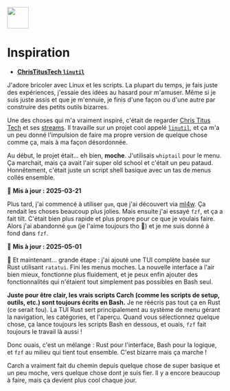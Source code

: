 <img src="https://cdn-icons-png.flaticon.com/128/7119/7119415.png" width="50" />

<br>

# Inspiration

- **[ChrisTitusTech `linutil`](https://github.com/ChrisTitusTech/linutil/)**  

J'adore bricoler avec Linux et les scripts. La plupart du temps, je fais juste des expériences, j'essaie des idées au hasard pour m'amuser. Même si je suis juste assis et que je m'ennuie, je finis d'une façon ou d'une autre par construire des petits outils bizarres.

Une des choses qui m'a vraiment inspiré, c'était de regarder [Chris Titus Tech](https://www.youtube.com/@ChrisTitusTech) et ses [streams](https://www.youtube.com/@TitusTechTalk). Il travaille sur un projet cool appelé [`linutil`](https://github.com/ChrisTitusTech/linutil/), et ça m'a un peu donné l'impulsion de faire ma propre version de quelque chose comme ça, mais à ma façon désordonnée.

Au début, le projet était... eh bien, **moche**. J'utilisais `whiptail` pour le menu. Ça marchait, mais ça avait l'air super old school et c'était un peu pataud. Honnêtement, c'était juste un script shell basique avec un tas de menus collés ensemble.

📅 **Mis à jour : 2025-03-21**  

Plus tard, j'ai commencé à utiliser `gum`, que j'ai découvert via [ml4w](https://github.com/mylinuxforwork). Ça rendait les choses beaucoup plus jolies. Mais ensuite j'ai essayé `fzf`, et ça a fait tilt. C'était bien plus rapide et plus propre pour ce que je voulais faire. Alors j'ai abandonné `gum` (je l'aime toujours tho 💖) et je me suis donné à fond dans `fzf`.

📅 **Mis à jour : 2025-05-01**  

🦀 Et maintenant... grande étape : j'ai ajouté une TUI complète basée sur Rust utilisant `ratatui`. Fini les menus moches. La nouvelle interface a l'air bien mieux, fonctionne plus fluidement, et je peux enfin ajouter des fonctionnalités qui n'étaient tout simplement pas possibles en Bash seul.

**Juste pour être clair, les vrais scripts Carch (comme les scripts de setup, outils, etc.) sont toujours écrits en Bash.** Je ne réécris pas tout ça en Rust (ce serait fou). La TUI Rust sert principalement au système de menu gérant la navigation, les catégories, et l'aperçu. Quand vous sélectionnez quelque chose, ça lance toujours les scripts Bash en dessous, et ouais, `fzf` fait toujours le travail là aussi !

Donc ouais, c'est un mélange : Rust pour l'interface, Bash pour la logique, et `fzf` au milieu qui tient tout ensemble. C'est bizarre mais ça marche !

Carch a vraiment fait du chemin depuis quelque chose de super basique et un peu moche, vers quelque chose dont je suis fier. Il y a encore beaucoup à faire, mais ça devient plus cool chaque jour.